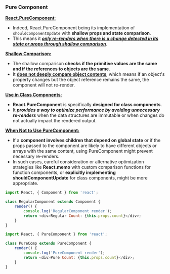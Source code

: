 ### Pure Component

<ins>**React.PureComponent**:</ins> 
- Indeed, React.PureComponent being its implementation of `shouldComponentUpdate` with **shallow props and state comparison**. 
- This means it <ins>***only re-renders when there is a change detected in its state or props through shallow comparison***</ins>.

<ins>**Shallow Comparison:**</ins> 
- The shallow comparison **checks if the primitive values are the same and if the references to objects are the same**. 
- It <ins>**does not deeply compare object contents**</ins>, which means if an object's property changes but the object reference remains the same, the component will not re-render.

<ins>**Use in Class Components**: </ins>
- **React.PureComponent** is specifically **designed for class components**. 
- It ***provides a way to optimize performance by avoiding unnecessary re-renders*** when the data structures are immutable or when changes do not actually impact the rendered output.

<ins>**When Not to Use PureComponent:**</ins> 
- If a **component involves children that depend on global state** or if the props passed to the component are likely to have different objects or arrays with the same content, using PureComponent might prevent necessary re-renders. 
- In such cases, careful consideration or alternative optimization strategies like **React.memo** with custom comparison functions for function components, or **explicitly implementing shouldComponentUpdate** for class components, might be more appropriate.


```js
import React, { Component } from 'react';

class RegularComponent extends Component {
    render() {
        console.log('RegularComponent render');
        return <div>Regular Count: {this.props.count}</div>;
    }
}
```

```js
import React, { PureComponent } from 'react';

class PureComp extends PureComponent {
    render() {
        console.log('PureComponent render');
        return <div>Pure Count: {this.props.count}</div>;
    }
}
```